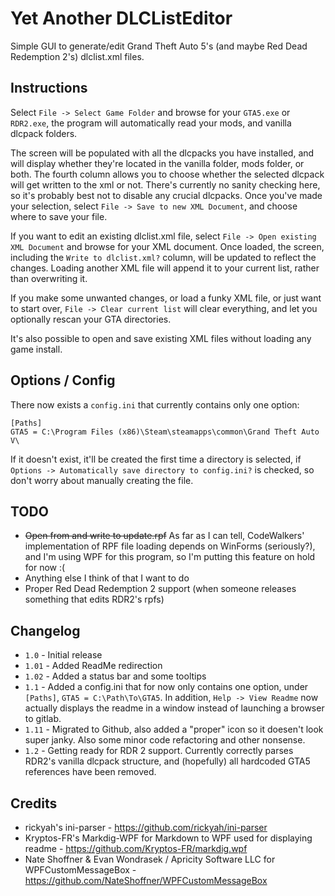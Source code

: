 # Yet Another DLCListEditor #

Simple GUI to generate/edit Grand Theft Auto 5's (and maybe Red Dead Redemption 2's) dlclist.xml files.

## Instructions ##

Select `File -> Select Game Folder` and browse for your `GTA5.exe` or `RDR2.exe`,
the program will automatically read your mods, and vanilla dlcpack folders.

The screen will be populated with all the dlcpacks you have installed, and will display whether they're located
in the vanilla folder, mods folder, or both. The fourth column allows you to choose whether the selected dlcpack
will get written to the xml or not. There's currently no sanity checking here, so it's probably best not to disable
any crucial dlcpacks. Once you've made your selection, select `File -> Save to new XML Document`, and choose where to save your file.

If you want to edit an existing dlclist.xml file, select `File -> Open existing XML Document` and browse for your XML document.
Once loaded, the screen, including the `Write to dlclist.xml?` column, will be updated to reflect the changes.
Loading another XML file will append it to your current list, rather than overwriting it.

If you make some unwanted changes, or load a funky XML file, or just want to start over,
 `File -> Clear current list` will clear everything, and let you optionally rescan your GTA directories.

It's also possible to open and save existing XML files without loading any game install.

## Options / Config ##

There now exists a `config.ini` that currently contains only one option:

    [Paths]
    GTA5 = C:\Program Files (x86)\Steam\steamapps\common\Grand Theft Auto V\

If it doesn't exist, it'll be created the first time a directory is selected, if
`Options -> Automatically save directory to config.ini?` is checked, so don't worry about manually
creating the file.

## TODO ##

* ~~Open from and write to update.rpf~~ As far as I can tell, CodeWalkers' implementation of RPF file loading
depends on WinForms (seriously?), and I'm using WPF for this program, so I'm putting this feature on hold for now :(
* Anything else I think of that I want to do
* Proper Red Dead Redemption 2 support (when someone releases something that edits RDR2's rpfs)

## Changelog ##

* `1.0` - Initial release
* `1.01` - Added ReadMe redirection
* `1.02` - Added a status bar and some tooltips
* `1.1` - Added a config.ini that for now only contains one option, under `[Paths]`, `GTA5 = C:\Path\To\GTA5`.
In addition, `Help -> View Readme` now actually displays the readme in a window instead of launching a browser to gitlab.
* `1.11` - Migrated to Github, also added a "proper" icon so it doesen't look super janky.
Also some minor code refactoring and other nonsense.
* `1.2` - Getting ready for RDR 2 support. Currently correctly parses RDR2's vanilla dlcpack structure,
and (hopefully) all hardcoded GTA5 references have been removed.

## Credits ##

* rickyah's ini-parser - <https://github.com/rickyah/ini-parser>
* Kryptos-FR's Markdig-WPF for Markdown to WPF used for displaying readme - <https://github.com/Kryptos-FR/markdig.wpf>
* Nate Shoffner & Evan Wondrasek / Apricity Software LLC for WPFCustomMessageBox - <https://github.com/NateShoffner/WPFCustomMessageBox>
